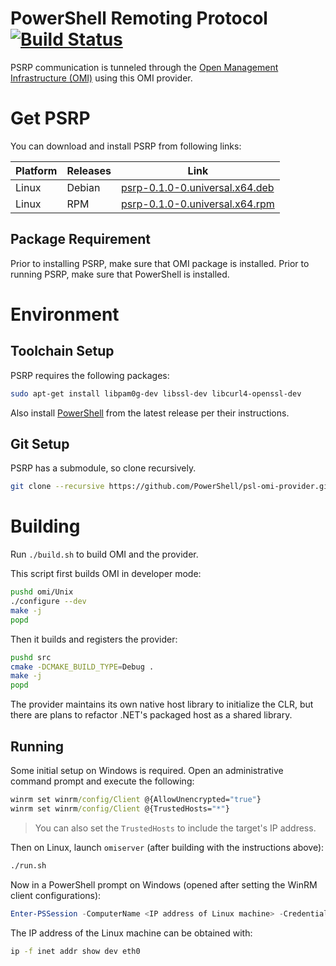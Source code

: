 PowerShell Remoting Protocol [![Build Status](https://travis-ci.com/PowerShell/psl-omi-provider.svg?token=31YifM4jfyVpBmEGitCm&branch=master)](https://travis-ci.com/PowerShell/psl-omi-provider)
============================

PSRP communication is tunneled through the [Open Management
Infrastructure (OMI)][omi] using this OMI provider.

[omi]: https://github.com/PowerShell/omi

Get PSRP
========

You can download and install PSRP from following links:

| Platform     | Releases           | Link                             |
|--------------|--------------------|----------------------------------|
| Linux        | Debian             | [psrp-0.1.0-0.universal.x64.deb] |
| Linux        | RPM                | [psrp-0.1.0-0.universal.x64.rpm] |

[psrp-0.1.0-0.universal.x64.deb]: https://github.com/PowerShell/psl-omi-provider/releases/download/v0.1.0.alpha1/psrp-0.1.0-0.universal.x64.deb
[psrp-0.1.0-0.universal.x64.rpm]: https://github.com/PowerShell/psl-omi-provider/releases/download/v0.1.0.alpha1/psrp-0.1.0-0.universal.x64.rpm

Package Requirement
-------------------

Prior to installing PSRP, make sure that OMI package is installed.
Prior to running PSRP, make sure that PowerShell is installed.

Environment
===========

Toolchain Setup
---------------

PSRP requires the following packages:

```sh
sudo apt-get install libpam0g-dev libssl-dev libcurl4-openssl-dev
```

Also install [PowerShell][] from the latest release per their instructions.

[powershell]: https://github.com/PowerShell/PowerShell

Git Setup
---------

PSRP has a submodule, so clone recursively.

```sh
git clone --recursive https://github.com/PowerShell/psl-omi-provider.git
```

Building
========

Run `./build.sh` to build OMI and the provider.

This script first builds OMI in developer mode:

```sh
pushd omi/Unix
./configure --dev
make -j
popd
```

Then it builds and registers the provider:

```sh
pushd src
cmake -DCMAKE_BUILD_TYPE=Debug .
make -j
popd
```

The provider maintains its own native host library to initialize the
CLR, but there are plans to refactor .NET's packaged host as a shared
library.

Running
-------

Some initial setup on Windows is required. Open an administrative command
prompt and execute the following:

```cmd
winrm set winrm/config/Client @{AllowUnencrypted="true"}
winrm set winrm/config/Client @{TrustedHosts="*"}
```

> You can also set the `TrustedHosts` to include the target's IP address.

Then on Linux, launch `omiserver` (after building with the
instructions above):

```sh
./run.sh
```

Now in a PowerShell prompt on Windows (opened after setting the WinRM client
configurations):

```powershell
Enter-PSSession -ComputerName <IP address of Linux machine> -Credential $cred -Authentication basic
```

The IP address of the Linux machine can be obtained with:

```sh
ip -f inet addr show dev eth0
```
